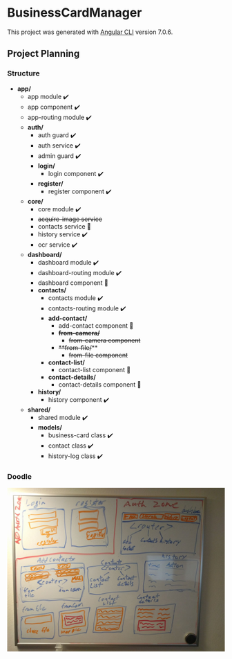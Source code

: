 # BusinessCardManager

This project was generated with [Angular CLI](https://github.com/angular/angular-cli) version 7.0.6.

## Project Planning

### Structure
* **app/**
  * app module :heavy_check_mark:
  * app component :heavy_check_mark:
  * app-routing module :heavy_check_mark:
  * **auth/**
    * auth guard :heavy_check_mark:
    * auth service :heavy_check_mark:
    * admin guard :heavy_check_mark:
    * **login/**
      * login component :heavy_check_mark:
    * **register/**
      * register component :heavy_check_mark:
  * **core/**
    * core module :heavy_check_mark:
    * ~~acquire-image service~~
    * contacts service :construction:
    * history service :heavy_check_mark:
    * ocr service :heavy_check_mark:
  * **dashboard/**
    * dashboard module :heavy_check_mark:
    * dashboard-routing module :heavy_check_mark:
    * dashboard component :construction:
    * **contacts/**
      * contacts module :heavy_check_mark:
      * contacts-routing module :heavy_check_mark:
      * **add-contact/**
        * add-contact component :construction:
        * ~~**from-camera/**~~
          * ~~from-camera component~~
        * ~~**from-file/~~**
          * ~~from-file component~~
      * **contact-list/**
        * contact-list component :construction:
      * **contact-details/**
        * contact-details component :construction:
    * **history/**
      * history component :heavy_check_mark:
  * **shared/**
    * shared module :heavy_check_mark:
    * **models/**
      * business-card class :heavy_check_mark:
      * contact class :heavy_check_mark:
      * history-log class :heavy_check_mark:

### Doodle
![whiteboard doodle](./planning-doodle.jpg)

